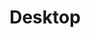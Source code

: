 ---
title: Desktop
tags: ["desktop", "computer", "pc", "workstation", "technology", "office", "monitor"]
icon: desktop
svg: '<svg xmlns="http://www.w3.org/2000/svg" width="24" height="24" fill="none" viewBox="0 0 24 24" stroke-width="1.5" stroke-linecap="round" stroke-linejoin="round" stroke="currentColor"><path d="M9 20h3m3 0h-3m0 0v-3m0 0h7a2 2 0 0 0 2-2V6a2 2 0 0 0-2-2H5a2 2 0 0 0-2 2v9a2 2 0 0 0 2 2z"/></svg>'
---